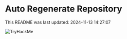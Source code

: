 # Auto Regenerate Repository

This README was last updated: 2024-11-13 14:27:07

 ![TryHackMe](https://tryhackme.com/badge/533634)